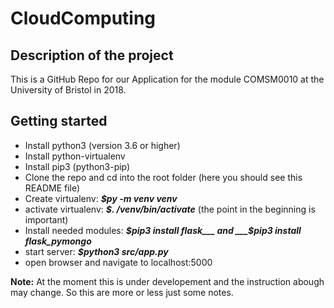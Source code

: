 # CloudComputing
## Description of the project
This is a GitHub Repo for our Application for the module COMSM0010 at the University of Bristol in 2018.

## Getting started

* Install python3 (version 3.6 or higher)
* Install python-virtualenv
* Install pip3 (python3-pip)
* Clone the repo and cd into the root folder (here you should see this README file)
* Create virtualenv: ___$py -m venv venv___
* activate virtualenv: ___$. /venv/bin/activate___ (the point in the beginning is important)
* Install needed modules: ___$pip3 install flask___ and ___$pip3 install flask_pymongo___
* start server: ___$python3 src/app.py___
* open browser and navigate to localhost:5000

**Note:** At the moment this is under developement and the instruction abough may change. So this are more or less just some notes.
